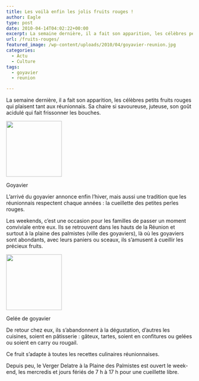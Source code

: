 ```yaml
---
title: Les voilà enfin les jolis fruits rouges !
author: Eagle
type: post
date: 2010-04-14T04:02:22+00:00
excerpt: La semaine dernière, il a fait son apparition, les célèbres petits fruits rouges qui plaisent tant aux réunionnais. Sa chaire si savoureuse....
url: /fruits-rouges/
featured_image: /wp-content/uploads/2010/04/goyavier-reunion.jpg
categories:
  - Actu
  - Culture
tags:
  - goyavier
  - reunion

---
```

La semaine dernière, il a fait son apparition, les célèbres petits fruits rouges qui plaisent tant aux réunionnais. Sa chaire si savoureuse, juteuse, son goût acidulé qui fait frissonner les bouches.

<div id="attachment_1610" style="width: 160px" class="wp-caption alignright">
  <a href="https://i0.wp.com/974attitude.fr/wp-content/uploads/2010/04/Psidium.jpg"><img aria-describedby="caption-attachment-1610" src="https://i0.wp.com/974attitude.fr/wp-content/uploads/2010/04/Psidium-150x150.jpg?resize=150%2C150" alt="" title="Psidium" width="150" height="150" class="size-thumbnail wp-image-1610" data-recalc-dims="1" /></a>
  
  <p id="caption-attachment-1610" class="wp-caption-text">
    Goyavier
  </p>
</div>L’arrivé du goyavier annonce enfin l’hiver, mais aussi une tradition que les réunionnais respectent chaque années : la cueillette des petites perles rouges.

Les weekends, c’est une occasion pour les familles de passer un moment conviviale entre eux. Ils se retrouvent dans les hauts de la Réunion et surtout à la plaine des palmistes (ville des goyaviers), là où les goyaviers sont abondants, avec leurs paniers ou sceaux, ils s’amusent à cueillir les précieux fruits.

<div id="attachment_1612" style="width: 160px" class="wp-caption alignleft">
  <a href="https://i1.wp.com/974attitude.fr/wp-content/uploads/gelee-270-210-copie.jpg"><img aria-describedby="caption-attachment-1612" src="https://i1.wp.com/974attitude.fr/wp-content/uploads/2010/04/gelee-270-210-copie-150x150.jpg?resize=150%2C150" alt="" title="gelee-270-210-- copie" width="150" height="150" class="size-thumbnail wp-image-1612" data-recalc-dims="1" /></a>
  
  <p id="caption-attachment-1612" class="wp-caption-text">
    Gelée de goyavier
  </p>
</div>De retour chez eux, ils s’abandonnent à la dégustation, d’autres les cuisines, soient en pâtisserie : gâteux, tartes, soient en confitures ou gelées ou soient en carry ou rougail.

Ce fruit s’adapte à toutes les recettes culinaires réunionnaises.

Depuis peu, le Verger Delatre à la Plaine des Palmistes est ouvert le week-end, les mercredis et jours fériés de 7 h à 17 h pour une cueillette libre.